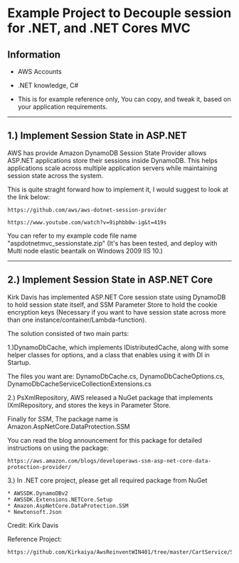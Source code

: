 # Example Project to Decouple session for .NET, and .NET Cores MVC

## Information
- AWS Accounts

- .NET knowledge, C#

- This is for example reference only, You can copy, and tweak it, based on your application requirements.

--- 
## 1.) Implement Session State in ASP.NET

AWS has provide Amazon DynamoDB Session State Provider allows ASP.NET applications store their sessions inside DynamoDB. This helps applications scale across multiple application servers while maintaining session state across the system.

This is quite straght forward how to implement it, I would suggest to look at the link below:
    
    https://github.com/aws/aws-dotnet-session-provider
    
    https://www.youtube.com/watch?v=9iphbb0w-ig&t=419s

You can refer to my example code file name "aspdotnetmvc_sessionstate.zip"
(It's has been tested, and deploy with Multi node elastic beantalk on Windows 2009 IIS 10.)

---
## 2.) Implement Session State in ASP.NET Core

Kirk Davis has implemented ASP.NET Core session state using DynamoDB to hold session state itself, and SSM Parameter Store to hold the cookie encryption keys (Necessary if you want to have session state across more than one instance/container/Lambda-function).

The solution consisted of two main parts:

1.)DynamoDbCache, which implements IDistributedCache, along with some helper classes for options, and a class that enables using it with DI in Startup.

The files you want are: DynamoDbCache.cs, DynamoDbCacheOptions.cs, DynamoDbCacheServiceCollectionExtensions.cs

2.) PsXmlRepository, AWS released a NuGet package that implements IXmlRepository, and stores the keys in Parameter Store.

Finally for SSM, The package name is Amazon.AspNetCore.DataProtection.SSM

You can read the blog announcement for this package for detailed instructions on using the package: 
   
    https://aws.amazon.com/blogs/developeraws-ssm-asp-net-core-data-protection-provider/

3.) In .NET core project, please get all required package from NuGet
                    
    * AWSSDK.DynamoDBv2
    * AWSSDK.Extensions.NETCore.Setup
    * Amazon.AspNetCore.DataProtection.SSM
    * Newtonsoft.Json






    
Credit: Kirk Davis

Reference Project:
    
    https://github.com/Kirkaiya/AwsReinventWIN401/tree/master/CartService/Session

